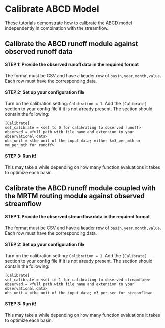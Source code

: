 # Calibrate ABCD Model
These tutorials demonstrate how to calibrate the ABCD model independently in combination with the streamflow.

## Calibrate the ABCD runoff module against observed runoff data

#### STEP 1:  Provide the observed runoff data in the required format
The format must be CSV and have a header row of ```basin,year,month,value```.
Each row must have the corresponding data.

#### STEP 2:  Set up your configuration file
Turn on the calibration setting:  `Calibration = 1`.
Add the `[Calibrate]` section to your config file if it is not already present.  The section should contain the following:
```
[Calibrate]
set_calibrate = <set to 0 for calibrating to observed runoff>
observed = <full path with file name and extension to your observational data>
obs_unit = <the unit of the input data; either km3_per_mth or mm_per_mth for runoff>
```

#### STEP 3:  Run it!
This may take a while depending on how many function evaluations it takes to optimize each basin.

## Calibrate the ABCD runoff module coupled with the MRTM routing module against observed streamflow

#### STEP 1:  Provide the observed streamflow data in the required format
The format must be CSV and have a header row of `basin,year,month,value`.
Each row must have the corresponding data.

#### STEP 2:  Set up your configuration file
Turn on the calibration setting:  `Calibration = 1`.
Add the `[Calibrate]` section to your config file if it is not already present.  The section should contain the following:
```
[Calibrate]
set_calibrate = <set to 1 for calibrating to observed streamflow>
observed = <full path with file name and extension to your observational data>
obs_unit = <the unit of the input data; m3_per_sec for streamflow>
```

#### STEP 3:  Run it!
This may take a while depending on how many function evaluations it takes to optimize each basin.
